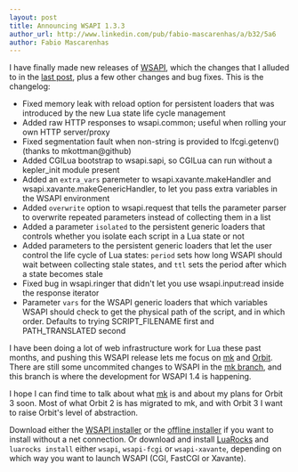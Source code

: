 ```yaml
---
layout: post
title: Announcing WSAPI 1.3.3
author_url: http://www.linkedin.com/pub/fabio-mascarenhas/a/b32/5a6
author: Fabio Mascarenhas
---
```


I have finally made new releases of [WSAPI](http://keplerproject.github.com/wsapi), which the changes
that I alluded to in the [last post](/2009/11/14/whats-coming-in-wsapi-13.html), plus a few other
changes and bug fixes. This is the changelog:

* Fixed memory leak with reload option for persistent loaders that was introduced by the new
  Lua state life cycle management
* Added raw HTTP responses to wsapi.common; useful when rolling your own HTTP server/proxy
* Fixed segmentation fault when non-string is provided to lfcgi.getenv() (thanks to mkottman@github)
* Added CGILua bootstrap to wsapi.sapi, so CGILua can run without a kepler_init module present
* Added an `extra_vars` paremeter to wsapi.xavante.makeHandler and wsapi.xavante.makeGenericHandler, to
  let you pass extra variables in the WSAPI environment
* Added `overwrite` option to wsapi.request that tells the parameter parser to overwrite repeated parameters
  instead of collecting them in a list    
* Added a parameter `isolated` to the persistent generic loaders that controls whether you isolate
  each script in a Lua state or not
* Added parameters to the persistent generic loaders that let the user control the life cycle of Lua
  states: `period` sets how long WSAPI should wait between collecting stale states, and `ttl` sets the
  period after which a state becomes stale
* Fixed bug in wsapi.ringer that didn't let you use wsapi.input:read inside the response iterator
* Parameter `vars` for the WSAPI generic loaders that which variables WSAPI should check to get the physical
  path of the script, and in which order. Defaults to trying SCRIPT_FILENAME first and PATH_TRANSLATED second

I have been doing a lot of web infrastructure work for Lua these past months, and pushing this WSAPI release
lets me focus on [mk](http://github.com/keplerproject/mk) and [Orbit](http://github/keplerproject/orbit/tree/mk). There
are still some uncommited changes to WSAPI in the [mk branch](http://github.com/keplerproject/wsapi/commits/mk), and
this branch is where the development for WSAPI 1.4 is happening.

I hope I can find time to talk about what [mk](http://github.com/keplerproject/mk) is and about my plans for Orbit 3
soon. Most of what Orbit 2 is has migrated to mk, and with Orbit 3 I want to raise Orbit's level of abstraction.

Download either the [WSAPI installer](http://github.com/downloads/keplerproject/wsapi/wsapi-install-1.3.3) or the
[offline installer](http://github.com/downloads/keplerproject/wsapi/wsapi-aio-install-1.3.3.tar.gz) if you want to
install without a net connection. Or download and install [LuaRocks](http://luarocks.org) and `luarocks install`
 either `wsapi`, `wsapi-fcgi` or `wsapi-xavante`, depending on which way you want to launch WSAPI (CGI, FastCGI or Xavante).